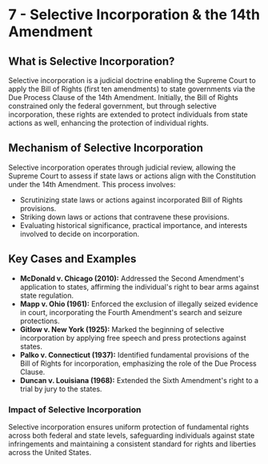# 7 - Selective Incorporation & the 14th Amendment

## What is Selective Incorporation?
Selective incorporation is a judicial doctrine enabling the Supreme Court to apply the Bill of Rights (first ten amendments) to state governments via the Due Process Clause of the 14th Amendment. Initially, the Bill of Rights constrained only the federal government, but through selective incorporation, these rights are extended to protect individuals from state actions as well, enhancing the protection of individual rights.

## Mechanism of Selective Incorporation
Selective incorporation operates through judicial review, allowing the Supreme Court to assess if state laws or actions align with the Constitution under the 14th Amendment. This process involves:
- Scrutinizing state laws or actions against incorporated Bill of Rights provisions.
- Striking down laws or actions that contravene these provisions.
- Evaluating historical significance, practical importance, and interests involved to decide on incorporation.

## Key Cases and Examples
- **McDonald v. Chicago (2010):** Addressed the Second Amendment's application to states, affirming the individual's right to bear arms against state regulation.
- **Mapp v. Ohio (1961):** Enforced the exclusion of illegally seized evidence in court, incorporating the Fourth Amendment's search and seizure protections.
- **Gitlow v. New York (1925):** Marked the beginning of selective incorporation by applying free speech and press protections against states.
- **Palko v. Connecticut (1937):** Identified fundamental provisions of the Bill of Rights for incorporation, emphasizing the role of the Due Process Clause.
- **Duncan v. Louisiana (1968):** Extended the Sixth Amendment's right to a trial by jury to the states.

### Impact of Selective Incorporation
Selective incorporation ensures uniform protection of fundamental rights across both federal and state levels, safeguarding individuals against state infringements and maintaining a consistent standard for rights and liberties across the United States.